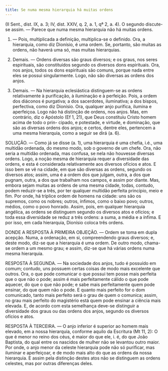 ```yaml
---
title: Se numa mesma hierarquia há muitas ordens
---
```


(II Sent., dist. IX, a. 3; IV, dist. XXIV, q. 2, a. 1, qª 2, a. 4).
  O segundo discute-se assim. — Parece que numa mesma hierarquia não há muitas ordens.  

1. — Pois, multiplicada a definição, multiplica-se o definido. Ora, a hierarquia, como diz Dionísio, é uma ordem. Se, portanto, são muitas as ordens, não haverá uma só, mas muitas hierarquias.  

2. Demais. — Ordens diversas são graus diversos; e os graus, nos seres espirituais, são constituídos segundo os diversos dons espirituais. Ora, nos anjos, todos os dons espirituais são comuns, porque nada entre eles se possui singularmente. Logo, não são diversas as ordens dos anjos.  

3. Demais. — Na hierarquia eclesiástica distinguem-se as ordens relativamente à purificação, à iluminação e à perfeição. Pois, a ordem dos diáconos é purgativa; a dos sacerdotes, iluminativa; a dos bispos, perfectiva, como diz Dionísio. Ora, qualquer anjo purifica, ilumina e aperfeiçoa. Logo não há distinção de ordens, nos anjos.  Mas, em contrário, diz o Apóstolo (Ef 1, 21), que Deus constituiu Cristo homem acima de todo o prin- cipado, e potestade, e virtude, e dominação, que são as diversas ordens dos anjos; e certos, dentre eles, pertencem a uma mesma hierarquia, como a seguir se dirá (a. 6).
  

SOLUÇÃO. — Como já se disse (a. 1), uma hierarquia é uma chefia, i.é., uma multidão ordenada, do mesmo modo, sob o governo de um chefe. Ora, não seria a multidão ordenada, mas confusa, se nela não houvesse diversas ordens. Logo, a noção mesma de hierarquia requer a diversidade das ordens, e esta é considerada relativamente aos diversos ofícios e atos. E isso bem se vê na cidade, em que são diversas as ordens, segundo os diversos atos; assim, uma é a ordem dos que julgam, outra, a dos que pugnam, outra, a dos que trabalham nos campos, e assim por diante. Mas, embora sejam muitas as ordens de uma mesma cidade, todas, contudo, podem reduzir-se a três, por ter qualquer multidão perfeita princípio, meio e fim. Por onde, há tríplice ordem de homens na cidade: uns são os supremos, como os nobres; outros, ínfimos, como o baixo povo; outros, médios, como o povo honrado. Assim, pois, em qualquer hierarquia angélica, as ordens se distinguem segundo os diversos atos e ofícios; e toda essa diversidade se reduz a três ordens: a suma, a média e a ínfima. E por isso, em cada hierarquia, Dionísio coloca três ordens.  

DONDE A RESPOSTA À PRIMEIRA OBJEÇÃO. — Ordem se toma em dupla acepção. Numa, a ordenação, em si, compreendendo graus diversos; e, deste modo, diz-se que a hierarquia é uma ordem. De outro modo, chama-se ordem a um mesmo grau; e assim, diz-se que há várias ordens numa mesma hierarquia.  

RESPOSTA À SEGUNDA. — Na sociedade dos anjos, tudo é possuído em comum; contudo, uns possuem certas coisas de modo mais excelente que outros. Ora, o que pode comunicar o que possui tem posse mais perfeita que o que não o pode; assim é mais perfeitamente cálido o que pode aquecer, do que o que não pode; e sabe mais perfeitamente quem pode ensinar, do que quem não o pode. E quanto mais perfeito for o dom comunicado, tanto mais perfeito será o grau de quem o comunica; assim, no grau mais perfeito do magistério está quem pode ensinar a ciência mais elevada. E, de acordo com esta semelhança deve-se distinguir a diversidade dos graus ou das ordens dos anjos, segundo os diversos ofícios e atos.  

RESPOSTA À TERCEIRA. — O anjo inferior é superior ao homem mais elevado, em a nossa hierarquia, conforme aquilo da Escritura (Mt 11, 2): O que é menor no reino dos céus, é maior do que ele, i. é, do que João Baptista, do qual entre os nascidos de mulher não se levantou outro maior. Por onde, o anjo menor da celeste hierarquia pode não só purificar, mas iluminar e aperfeiçoar, e de modo mais alto do que as ordens da nossa hierarquia. E assim pela distinção destes atos não se distinguem as ordens celestes, mas por outras diferenças deles.